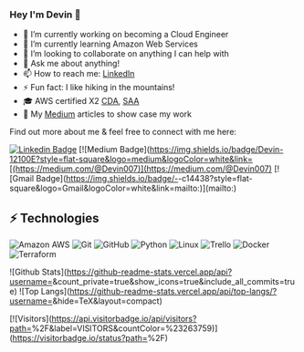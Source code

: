 ### Hey I'm Devin 👋

- 🔭 I’m currently working on becoming a Cloud Engineer 
- 🌱 I’m currently learning Amazon Web Services
- 👯 I’m looking to collaborate on anything I can help with
- 💬 Ask me about anything!
- 📫 How to reach me: [LinkedIn](www.linkedin.com/in/devin07)
- ⚡ Fun fact: I like hiking in the mountains! 
- :mortar_board: AWS certified X2 [CDA](https://www.credly.com/badges/5fad11c1-f5a3-4380-a2b5-abd7ad15e37e/public_url), [SAA](https://www.credly.com/badges/86b00f66-0b27-4b2f-a4d6-7b3fc497ffb2/public_url)
- :panda_face: My [Medium](https://medium.com/@Devin007) articles to show case my work

Find out more about me & feel free to connect with me here:

<!-- Replace the fields below with the information requested. Remember to remove the encapsulating <> characters. For spaces in names, use %20 (e.g. Broadus%20Palmer) -->

[![Linkedin Badge](https://img.shields.io/badge/-Devin-blue?style=flat-square&logo=Linkedin&logoColor=white&link=www.linkedin.com/in/devin07)](www.linkedin.com/in/devin07)
[![Medium Badge](https://img.shields.io/badge/Devin-12100E?style=flat-square&logo=medium&logoColor=white&link=[(https://medium.com/@Devin007)](https://medium.com/@Devin007)
[![Gmail Badge](https://img.shields.io/badge/-<ENTER YOUR GMAIL ADDRESS>-c14438?style=flat-square&logo=Gmail&logoColor=white&link=mailto:<ENTER YOUR GMAIL ADDRESS>)](mailto:<ENTER YOUR GMAIL ADDRESS>)

## ⚡ Technologies

<!-- Check out the Badges folder for more badges -->

![Amazon AWS](https://img.shields.io/badge/Amazon%20AWS-232F3E?style=flat-square&logo=amazon-aws)
![Git](https://img.shields.io/badge/-Git-black?style=flat-square&logo=git)
![GitHub](https://img.shields.io/badge/-GitHub-181717?style=flat-square&logo=github)
![Python](https://img.shields.io/badge/-Python-black?style=flat-square&logo=Python)
![Linux](https://img.shields.io/badge/Linux-FCC624?style=flat-square&logo=linux&logoColor=black)
![Trello](https://img.shields.io/badge/Trello-%23026AA7.svg?style=flat-square&logo=Trello&logoColor=white)
![Docker](https://img.shields.io/badge/docker-%230db7ed.svg?style=for-the-badge&logo=docker&logoColor=white)
![Terraform](https://img.shields.io/badge/terraform-%235835CC.svg?style=for-the-badge&logo=terraform&logoColor=white)

<!-- Replace the fields below with the information requested. Remember to remove the encapsulating <> characters. -->

![Github Stats](https://github-readme-stats.vercel.app/api?username=<ENTER YOUR GITHUB USERNAME>&count_private=true&show_icons=true&include_all_commits=true)
![Top Langs](https://github-readme-stats.vercel.app/api/top-langs/?username=<ENTER YOUR GITHUB USERNAME>&hide=TeX&layout=compact)


[![Visitors](https://api.visitorbadge.io/api/visitors?path=<ENTER YOUR GITHUB USERNAME>%2F<ENTER YOUR GITHUB USERNAME>&label=VISITORS&countColor=%23263759)](https://visitorbadge.io/status?path=<ENTER YOUR GITHUB USERNAME>%2F<ENTER YOUR GITHUB USERNAME>)
